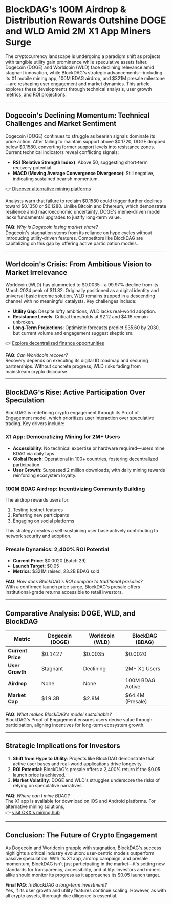 # BlockDAG's 100M Airdrop & Distribution Rewards Outshine DOGE and WLD Amid 2M X1 App Miners Surge  

The cryptocurrency landscape is undergoing a paradigm shift as projects with tangible utility gain prominence while speculative assets falter. Dogecoin (DOGE) and Worldcoin (WLD) face declining relevance amid stagnant innovation, while BlockDAG's strategic advancements—including its X1 mobile mining app, 100M BDAG airdrop, and $321M presale milestone—are reshaping user engagement and market dynamics. This article explores these developments through technical analysis, user growth metrics, and ROI projections.  

---

## Dogecoin's Declining Momentum: Technical Challenges and Market Sentiment  

Dogecoin (DOGE) continues to struggle as bearish signals dominate its price action. After failing to maintain support above $0.1720, DOGE dropped below $0.1580, converting former support levels into resistance zones. Current technical indicators reveal conflicting signals:  

- **RSI (Relative Strength Index)**: Above 50, suggesting short-term recovery potential.  
- **MACD (Moving Average Convergence Divergence)**: Still negative, indicating sustained bearish momentum.  

👉 [Discover alternative mining platforms](https://bit.ly/okx-bonus)  

Analysts warn that failure to reclaim $0.1580 could trigger further declines toward $0.1350 or $0.1280. Unlike Bitcoin and Ethereum, which demonstrate resilience amid macroeconomic uncertainty, DOGE's meme-driven model lacks fundamental upgrades to justify long-term value.  

**FAQ**: *Why is Dogecoin losing market share?*  
Dogecoin's stagnation stems from its reliance on hype cycles without introducing utility-driven features. Competitors like BlockDAG are capitalizing on this gap by offering active participation models.  

---

## Worldcoin's Crisis: From Ambitious Vision to Market Irrelevance  

Worldcoin (WLD) has plummeted to $0.0035—a 99.97% decline from its March 2024 peak of $11.82. Originally positioned as a digital identity and universal basic income solution, WLD remains trapped in a descending channel with no meaningful catalysts. Key challenges include:  

- **Utility Gap**: Despite lofty ambitions, WLD lacks real-world adoption.  
- **Resistance Levels**: Critical thresholds at $2.12 and $4.18 remain unbroken.  
- **Long-Term Projections**: Optimistic forecasts predict $35.60 by 2030, but current volume and engagement suggest skepticism.  

👉 [Explore decentralized finance opportunities](https://bit.ly/okx-bonus)  

**FAQ**: *Can Worldcoin recover?*  
Recovery depends on executing its digital ID roadmap and securing partnerships. Without concrete progress, WLD risks fading from mainstream crypto discourse.  

---

## BlockDAG's Rise: Active Participation Over Speculation  

BlockDAG is redefining crypto engagement through its Proof of Engagement model, which prioritizes user interaction over speculative trading. Key drivers include:  

### X1 App: Democratizing Mining for 2M+ Users  
- **Accessibility**: No technical expertise or hardware required—users mine BDAG via daily taps.  
- **Global Reach**: Operational in 100+ countries, fostering decentralized participation.  
- **User Growth**: Surpassed 2 million downloads, with daily mining rewards reinforcing ecosystem loyalty.  

### 100M BDAG Airdrop: Incentivizing Community Building  
The airdrop rewards users for:  
1. Testing testnet features  
2. Referring new participants  
3. Engaging on social platforms  

This strategy creates a self-sustaining user base actively contributing to network security and adoption.  

### Presale Dynamics: 2,400% ROI Potential  
- **Current Price**: $0.0020 (Batch 29)  
- **Launch Target**: $0.05  
- **Metrics**: $321M raised, 23.2B BDAG sold  

**FAQ**: *How does BlockDAG's ROI compare to traditional presales?*  
With a confirmed launch price surge, BlockDAG's presale offers institutional-grade returns accessible to retail investors.  

---

## Comparative Analysis: DOGE, WLD, and BlockDAG  

| Metric              | Dogecoin (DOGE) | Worldcoin (WLD) | BlockDAG (BDAG) |  
|---------------------|------------------|------------------|------------------|  
| **Current Price**   | $0.1427          | $0.0035          | $0.0020          |  
| **User Growth**     | Stagnant         | Declining        | 2M+ X1 Users     |  
| **Airdrop**         | None             | None             | 100M BDAG Active |  
| **Market Cap**      | $19.3B           | $2.8M            | $64.4M (Presale) |  

**FAQ**: *What makes BlockDAG's model sustainable?*  
BlockDAG's Proof of Engagement ensures users derive value through participation, aligning incentives for long-term ecosystem growth.  

---

## Strategic Implications for Investors  

1. **Shift from Hype to Utility**: Projects like BlockDAG demonstrate that active user bases and real-world applications drive longevity.  
2. **ROI Potential**: BlockDAG's presale offers a 2,400% return if the $0.05 launch price is achieved.  
3. **Market Volatility**: DOGE and WLD's struggles underscore the risks of relying on speculative narratives.  

**FAQ**: *Where can I mine BDAG?*  
The X1 app is available for download on iOS and Android platforms. For alternative mining solutions,  
👉 [visit OKX's mining hub](https://bit.ly/okx-bonus)  

---

## Conclusion: The Future of Crypto Engagement  

As Dogecoin and Worldcoin grapple with stagnation, BlockDAG's success highlights a critical industry evolution: user-centric models outperform passive speculation. With its X1 app, airdrop campaign, and presale momentum, BlockDAG isn't just participating in the market—it's setting new standards for transparency, accessibility, and utility. Investors and miners alike should monitor its progress as it approaches its $0.05 launch target.  

**Final FAQ**: *Is BlockDAG a long-term investment?*  
Yes, if its user growth and utility features continue scaling. However, as with all crypto assets, thorough due diligence is essential.